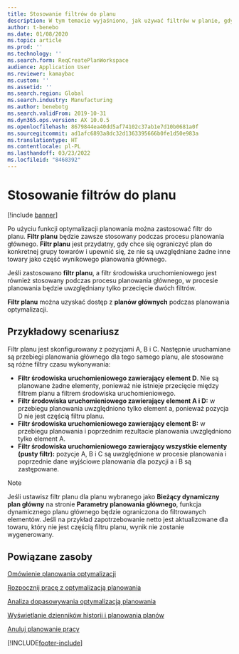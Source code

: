```yaml
---
title: Stosowanie filtrów do planu
description: W tym temacie wyjaśniono, jak używać filtrów w planie, gdy używana jest funkcja optymalizacji planowania.
author: t-benebo
ms.date: 01/08/2020
ms.topic: article
ms.prod: ''
ms.technology: ''
ms.search.form: ReqCreatePlanWorkspace
audience: Application User
ms.reviewer: kamaybac
ms.custom: ''
ms.assetid: ''
ms.search.region: Global
ms.search.industry: Manufacturing
ms.author: benebotg
ms.search.validFrom: 2019-10-31
ms.dyn365.ops.version: AX 10.0.5
ms.openlocfilehash: 8679844ea40dd5af74102c37ab1e7d10b0681a0f
ms.sourcegitcommit: ad1afc6893a8dc32d1363395666b0fe1d50e983a
ms.translationtype: HT
ms.contentlocale: pl-PL
ms.lasthandoff: 03/23/2022
ms.locfileid: "8468392"
---
```

# <a name="apply-filters-to-a-plan"></a>Stosowanie filtrów do planu

[!include [banner](../../includes/banner.md)]

Po użyciu funkcji optymalizacji planowania można zastosować filtr do planu. **Filtr planu** będzie zawsze stosowany podczas procesu planowania głównego. **Filtr planu** jest przydatny, gdy chce się ograniczyć plan do konkretnej grupy towarów i upewnić się, że nie są uwzględniane żadne inne towary jako część wynikowego planowania głównego.

Jeśli zastosowano **filtr planu**, a filtr środowiska uruchomieniowego jest również stosowany podczas procesu planowania głównego, w procesie planowania będzie uwzględniany tylko przecięcie dwóch filtrów.

**Filtr planu** można uzyskać dostęp z **planów głównych** podczas planowania optymalizacji.

## <a name="example-scenario"></a>Przykładowy scenariusz

Filtr planu jest skonfigurowany z pozycjami A, B i C. Następnie uruchamiane są przebiegi planowania głównego dla tego samego planu, ale stosowane są różne filtry czasu wykonywania:

- **Filtr środowiska uruchomieniowego zawierający element D**. Nie są planowane żadne elementy, ponieważ nie istnieje przecięcie między filtrem planu a filtrem środowiska uruchomieniowego.
- **Filtr środowiska uruchomieniowego zawierający element A i D:** w przebiegu planowania uwzględniono tylko element a, ponieważ pozycja D nie jest częścią filtru planu.
- **Filtr środowiska uruchomieniowego zawierający element B:** w przebiegu planowania i poprzednim rezultacie planowania uwzględniono tylko element A.
- **Filtr środowiska uruchomieniowego zawierający wszystkie elementy (pusty filtr):** pozycje A, B i C są uwzględnione w procesie planowania i poprzednie dane wyjściowe planowania dla pozycji a i B są zastępowane.

> [!NOTE]
> Jeśli ustawisz filtr planu dla planu wybranego jako **Bieżący dynamiczny plan główny** na stronie **Parametry planowania głównego**, funkcja dynamicznego planu głównego będzie ograniczona do filtrowanych elementów. Jeśli na przykład zapotrzebowanie netto jest aktualizowane dla towaru, który nie jest częścią filtru planu, wynik nie zostanie wygenerowany.

## <a name="related-resources"></a>Powiązane zasoby

[Omówienie planowania optymalizacji](planning-optimization-overview.md)

[Rozpocznij pracę z optymalizacją planowania](get-started.md)

[Analiza dopasowywania optymalizacją planowania](planning-optimization-fit-analysis.md)

[Wyświetlanie dzienników historii i planowania planów](plan-history-logs.md)

[Anuluj planowanie pracy](cancel-planning-job.md)


[!INCLUDE[footer-include](../../../includes/footer-banner.md)]
